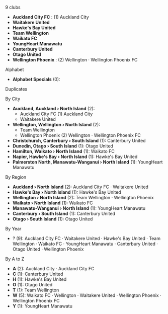 9 clubs

- **Auckland City FC** : (1) Auckland City
- **Waitakere United**
- **Hawke's Bay United**
- **Team Wellington**
- **Waikato FC**
- **YoungHeart Manawatu**
- **Canterbury United**
- **Otago United**
- **Wellington Phoenix** : (2) Wellington · Wellington Phoenix FC




Alphabet

- **Alphabet Specials** (0): 




Duplicates





By City

- **Auckland, Auckland › North Island** (2): 
  - Auckland City FC  (1) Auckland City
  - Waitakere United 
- **Wellington, Wellington › North Island** (2): 
  - Team Wellington 
  - Wellington Phoenix  (2) Wellington · Wellington Phoenix FC
- **Christchurch, Canterbury › South Island** (1): Canterbury United 
- **Dunedin, Otago › South Island** (1): Otago United 
- **Hamilton, Waikato › North Island** (1): Waikato FC 
- **Napier, Hawke's Bay › North Island** (1): Hawke's Bay United 
- **Palmerston North, Manawatu-Wanganui › North Island** (1): YoungHeart Manawatu 




By Region

- **Auckland › North Island** (2):   Auckland City FC · Waitakere United
- **Hawke's Bay › North Island** (1):   Hawke's Bay United
- **Wellington › North Island** (2):   Team Wellington · Wellington Phoenix
- **Waikato › North Island** (1):   Waikato FC
- **Manawatu-Wanganui › North Island** (1):   YoungHeart Manawatu
- **Canterbury › South Island** (1):   Canterbury United
- **Otago › South Island** (1):   Otago United




By Year

- ? (9):   Auckland City FC · Waitakere United · Hawke's Bay United · Team Wellington · Waikato FC · YoungHeart Manawatu · Canterbury United · Otago United · Wellington Phoenix






By A to Z

- **A** (2): Auckland City · Auckland City FC
- **C** (1): Canterbury United
- **H** (1): Hawke's Bay United
- **O** (1): Otago United
- **T** (1): Team Wellington
- **W** (5): Waikato FC · Wellington · Waitakere United · Wellington Phoenix · Wellington Phoenix FC
- **Y** (1): YoungHeart Manawatu




